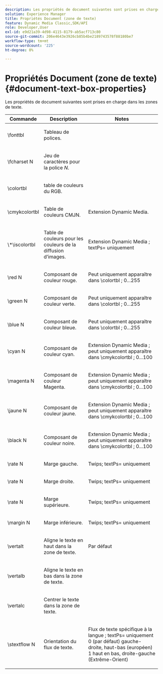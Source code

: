 ```yaml
---
description: Les propriétés de document suivantes sont prises en charge dans les zones de texte.
solution: Experience Manager
title: Propriétés Document (zone de texte)
feature: Dynamic Media Classic,SDK/API
role: Developer,User
exl-id: e9d21a39-4d98-4115-8179-ab5acf713c80
source-git-commit: 206e4643e3926cb85b4be2189743578f88180be7
workflow-type: tm+mt
source-wordcount: '225'
ht-degree: 0%

---
```


# Propriétés Document (zone de texte){#document-text-box-properties}

Les propriétés de document suivantes sont prises en charge dans les zones de texte.

<table id="table_8E1DF8E6BD894D7A9ACFC839918E2315"> 
 <thead> 
  <tr> 
   <th class="entry"> <b>Commande</b> </th> 
   <th class="entry"> <b>Description</b> </th> 
   <th class="entry"> <b>Notes</b> </th> 
  </tr> 
 </thead>
 <tbody> 
  <tr> 
   <td> <span class="codeph"> \fonttbl </span> </td> 
   <td> <p>Tableau de polices. </p> </td> 
   <td> <p> </p> </td> 
  </tr> 
  <tr> 
   <td> <span class="codeph"> \fcharset <span class="varname"> N </span> </span> </td> 
   <td> <p>Jeu de caractères pour la police <i>N</i>. </p> </td> 
   <td> <p> </p> </td> 
  </tr> 
  <tr> 
   <td> <span class="codeph"> \colortbl </span> </td> 
   <td> <p>table de couleurs du RGB. </p> </td> 
   <td> <p> </p> </td> 
  </tr> 
  <tr> 
   <td> <span class="codeph"> \cmykcolortbl </span> </td> 
   <td> <p>Table de couleurs CMJN. </p> </td> 
   <td> <p>Extension Dynamic Media. </p> </td> 
  </tr> 
  <tr> 
   <td> <span class="codeph"> \*\iscolortbl </span> </td> 
   <td> <p>Table de couleurs pour les couleurs de la diffusion d’images. </p> </td> 
   <td> <p>Extension Dynamic Media ; <span class="codeph"> textPs= </span> uniquement </p> </td> 
  </tr> 
  <tr> 
   <td> <span class="codeph"> \red <span class="varname"> N </span> </span> </td> 
   <td> <p>Composant de couleur rouge. </p> </td> 
   <td> <p>Peut uniquement apparaître dans <span class="codeph"> \colortbl </span>; 0...255 </p> </td> 
  </tr> 
  <tr> 
   <td> <span class="codeph"> \green <span class="varname"> N </span> </span> </td> 
   <td> <p>Composant de couleur verte. </p> </td> 
   <td> <p>Peut uniquement apparaître dans <span class="codeph"> \colortbl </span>; 0...255 </p> </td> 
  </tr> 
  <tr> 
   <td> <span class="codeph"> \blue <span class="varname"> N </span> </span> </td> 
   <td> <p>Composant de couleur bleue. </p> </td> 
   <td> <p>Peut uniquement apparaître dans <span class="codeph"> \colortbl </span>; 0...255 </p> </td> 
  </tr> 
  <tr> 
   <td> <span class="codeph"> \cyan <span class="varname"> N </span> </span> </td> 
   <td> <p>Composant de couleur cyan. </p> </td> 
   <td> <p>Extension Dynamic Media ; peut uniquement apparaître dans <span class="codeph"> \cmykcolortbl </span>; 0...100 </p> </td> 
  </tr> 
  <tr> 
   <td> <span class="codeph"> \magenta <span class="varname"> N </span> </span> </td> 
   <td> <p>Composant de couleur Magenta. </p> </td> 
   <td> <p>Extension Dynamic Media ; peut uniquement apparaître dans <span class="codeph"> \cmykcolortbl </span>; 0...100 </p> </td> 
  </tr> 
  <tr> 
   <td> <span class="codeph"> \jaune <span class="varname"> N </span> </span> </td> 
   <td> <p>Composant de couleur jaune. </p> </td> 
   <td> <p>Extension Dynamic Media ; peut uniquement apparaître dans <span class="codeph"> \cmykcolortbl </span>; 0...100 </p> </td> 
  </tr> 
  <tr> 
   <td> <span class="codeph"> \black <span class="varname"> N </span> </span> </td> 
   <td> <p>Composant de couleur noire. </p> </td> 
   <td> <p>Extension Dynamic Media ; peut uniquement apparaître dans <span class="codeph"> \cmykcolortbl </span>; 0...100 </p> </td> 
  </tr> 
  <tr> 
   <td> <span class="codeph"> \rate <span class="varname"> N </span> </span> </td> 
   <td> <p>Marge gauche. </p> </td> 
   <td> <p>Twips; <span class="codeph"> textPs= </span> uniquement </p> </td> 
  </tr> 
  <tr> 
   <td> <span class="codeph"> \rate <span class="varname"> N </span> </span> </td> 
   <td> <p>Marge droite. </p> </td> 
   <td> <p>Twips; <span class="codeph"> textPs= </span> uniquement </p> </td> 
  </tr> 
  <tr> 
   <td> <span class="codeph"> \rate <span class="varname"> N </span> </span> </td> 
   <td> <p>Marge supérieure. </p> </td> 
   <td> <p>Twips; <span class="codeph"> textPs= </span> uniquement </p> </td> 
  </tr> 
  <tr> 
   <td> <span class="codeph"> \margin <span class="varname"> N </span> </span> </td> 
   <td> <p>Marge inférieure. </p> </td> 
   <td> <p>Twips; <span class="codeph"> textPs= </span> uniquement </p> </td> 
  </tr> 
  <tr> 
   <td> <span class="codeph"> \vertalt </span> </td> 
   <td> <p>Aligne le texte en haut dans la zone de texte. </p> </td> 
   <td> <p>Par défaut </p> </td> 
  </tr> 
  <tr> 
   <td> <span class="codeph"> \vertalb </span> </td> 
   <td> <p>Aligne le texte en bas dans la zone de texte. </p> </td> 
   <td> <p> </p> </td> 
  </tr> 
  <tr> 
   <td> <span class="codeph"> \vertalc </span> </td> 
   <td> <p>Centrer le texte dans la zone de texte. </p> </td> 
   <td> <p> </p> </td> 
  </tr> 
  <tr> 
   <td> <span class="codeph"> \stextflow <span class="varname"> N </span> </span> </td> 
   <td> <p>Orientation du flux de texte. </p> </td> 
   <td> <p>Flux de texte spécifique à la langue ; <span class="codeph"> textPs= </span> uniquement 0 (par défaut) gauche-droite, haut-bas (européen) 1 haut en bas, droite-gauche (Extrême-Orient) </p> </td> 
  </tr> 
 </tbody> 
</table>
